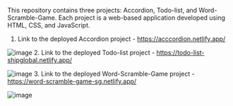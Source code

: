 This repository contains three projects: Accordion, Todo-list, and Word-Scramble-Game. Each project is a web-based application developed using HTML, CSS, and JavaScript.

1. Link to the deployed Accordion project - https://acccordion.netlify.app/

 ![image](https://github.com/user-attachments/assets/421def62-1484-4e06-9747-1c237af85275)
2. Link to the deployed Todo-list project - https://todo-list-shipglobal.netlify.app/

   ![image](https://github.com/user-attachments/assets/95ee1b9d-8c6b-47f0-bc1b-b19abafff295)
3. Link to the deployed Word-Scramble-Game project - https://word-scramble-game-sg.netlify.app/

   ![image](https://github.com/user-attachments/assets/70e0938d-becb-4d42-819a-ec0a8e61a6bb)
